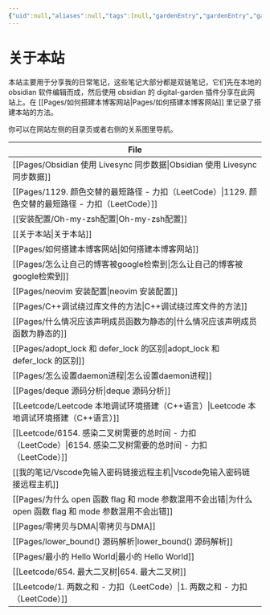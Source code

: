 ```yaml
---
{"uid":null,"aliases":null,"tags":[null,"gardenEntry","gardenEntry","gardenEntry","gardenEntry","gardenEntry","gardenEntry","gardenEntry"],"source":null,"created":"2023-01-14 18:31:30","updated":"2023-03-02 18:38:50","title":"关于本站","dg-publish":true,"dg-home":true,"permalink":"/关于本站/","dgPassFrontmatter":true,"noteIcon":""}
---
```



# 关于本站

本站主要用于分享我的日常笔记，这些笔记大部分都是双链笔记，它们先在本地的 obsidian 软件编辑而成，然后使用 obsidian 的 digital-garden 插件分享在此网站上。在 [[Pages/如何搭建本博客网站\|Pages/如何搭建本博客网站]] 里记录了搭建本站的方法。

你可以在网站左侧的目录页或者右侧的关系图里导航。

| File                                                                               |
| ---------------------------------------------------------------------------------- |
| [[Pages/Obsidian 使用 Livesync 同步数据\|Obsidian 使用 Livesync 同步数据]]                  |
| [[Pages/1129. 颜色交替的最短路径 - 力扣（LeetCode）\|1129. 颜色交替的最短路径 - 力扣（LeetCode）]]        |
| [[安装配置/Oh-my-zsh配置\|Oh-my-zsh配置]]                                               |
| [[关于本站\|关于本站]]                                                                  |
| [[Pages/如何搭建本博客网站\|如何搭建本博客网站]]                                                  |
| [[Pages/怎么让自己的博客被google检索到\|怎么让自己的博客被google检索到]]                                |
| [[Pages/neovim 安装配置\|neovim 安装配置]]                                              |
| [[Pages/C++调试绕过库文件的方法\|C++调试绕过库文件的方法]]                                          |
| [[Pages/什么情况应该声明成员函数为静态的\|什么情况应该声明成员函数为静态的]]                                    |
| [[Pages/adopt_lock 和 defer_lock 的区别\|adopt_lock 和 defer_lock 的区别]]              |
| [[Pages/怎么设置daemon进程\|怎么设置daemon进程]]                                            |
| [[Pages/deque 源码分析\|deque 源码分析]]                                                |
| [[Leetcode/Leetcode 本地调试环境搭建（C++语言）\|Leetcode 本地调试环境搭建（C++语言）]]                 |
| [[Leetcode/6154. 感染二叉树需要的总时间 - 力扣（LeetCode）\|6154. 感染二叉树需要的总时间 - 力扣（LeetCode）]] |
| [[我的笔记/Vscode免输入密码链接远程主机\|Vscode免输入密码链接远程主机]]                                   |
| [[Pages/为什么 open 函数 flag 和 mode 参数混用不会出错\|为什么 open 函数 flag 和 mode 参数混用不会出错]]    |
| [[Pages/零拷贝与DMA\|零拷贝与DMA]]                                                      |
| [[Pages/lower_bound() 源码解析\|lower_bound() 源码解析]]                                |
| [[Pages/最小的 Hello World\|最小的 Hello World]]                                      |
| [[Leetcode/654. 最大二叉树\|654. 最大二叉树]]                                             |
| [[Leetcode/1. 两数之和 - 力扣（LeetCode）\|1. 两数之和 - 力扣（LeetCode）]]                     |

